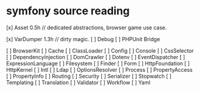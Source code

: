 # symfony source reading

[x] Asset 0.5h // dedicated abstractions, browser game use case.

[x] VarDumper 1.3h // dirty magic.
[ ] Debug
[ ] PHPUnit Bridge

[ ] BrowserKit
[ ] Cache
[ ] ClassLoader
[ ] Config
[ ] Console
[ ] CssSelector
[ ] DependencyInjection
[ ] DomCrawler
[ ] Dotenv
[ ] EventDispatcher
[ ] ExpressionLanguage
[ ] Filesystem
[ ] Finder
[ ] Form
[ ] HttpFoundation
[ ] HttpKernel
[ ] Intl
[ ] Ldap
[ ] OptionsResolver
[ ] Process
[ ] PropertyAccess
[ ] PropertyInfo
[ ] Routing
[ ] Security
[ ] Serializer
[ ] Stopwatch
[ ] Templating
[ ] Translation
[ ] Validator
[ ] Workflow
[ ] Yaml